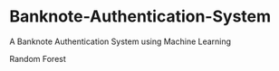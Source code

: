 # Banknote-Authentication-System
A Banknote Authentication System using Machine Learning

Random Forest 